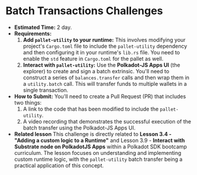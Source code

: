 # Batch Transactions  Challenges

- **Estimated Time:** 2 day.
- **Requirements:**
    1. **Add `pallet-utility` to your runtime:** This involves modifying your project's `Cargo.toml` file to include the `pallet-utility` dependency and then configuring it in your runtime's `lib.rs` file. You need to enable the `std` feature in `Cargo.toml` for the pallet as well.
    2. **Interact with `pallet-utility`:** Use the **Polkadot-JS Apps UI** (the explorer) to create and sign a batch extrinsic. You'll need to construct a series of `balances.transfer` calls and then wrap them in a `utility.batch` call. This will transfer funds to multiple wallets in a single transaction.
- **How to Submit:**
You'll need to create a Pull Request (PR) that includes two things:
    1. A link to the code that has been modified to include the `pallet-utility`.
    2. A video recording that demonstrates the successful execution of the batch transfer using the Polkadot-JS Apps UI.
- **Related lesson**
This challenge is directly related to **Lesson 3.4 - "Adding a custom logic to a Runtime"**  and Lesson 3.9 - **Interact with Substrate node on PolkadotJS Apps** within a Polkadot SDK bootcamp curriculum. The lesson focuses on understanding and implementing custom runtime logic, with the `pallet-utility` batch transfer being a practical application of this concept.

